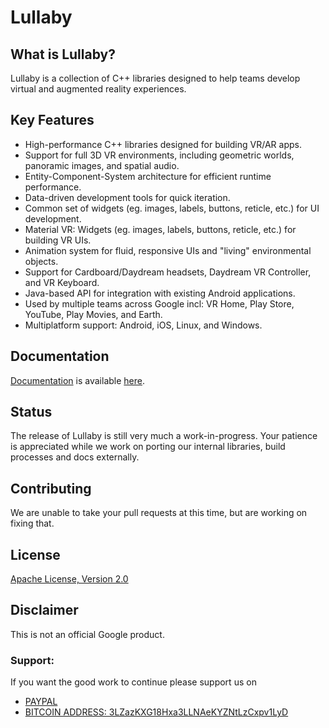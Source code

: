 # Lullaby

## What is Lullaby?
Lullaby is a collection of C++ libraries designed to help teams develop virtual
and augmented reality experiences.


## Key Features
*  High-performance C++ libraries designed for building VR/AR apps.
*  Support for full 3D VR environments, including geometric worlds, panoramic
   images, and spatial audio.
*  Entity-Component-System architecture for efficient runtime performance.
*  Data-driven development tools for quick iteration.
*  Common set of widgets (eg. images, labels, buttons, reticle, etc.) for UI
   development.
*  Material VR: Widgets (eg. images, labels, buttons, reticle, etc.) for
   building VR UIs.
*  Animation system for fluid, responsive UIs and "living" environmental
   objects.
*  Support for Cardboard/Daydream headsets, Daydream VR Controller, and VR
   Keyboard.
*  Java-based API for integration with existing Android applications.
*  Used by multiple teams across Google incl: VR Home, Play Store, YouTube,
   Play Movies, and Earth.
*  Multiplatform support: Android, iOS, Linux, and Windows.

## Documentation

[Documentation](g3doc/index.md) is available [here](g3doc/index.md).

## Status


The release of Lullaby is still very much a work-in-progress. Your patience is
appreciated while we work on porting our internal libraries, build processes and
docs externally.

## Contributing


We are unable to take your pull requests at this time, but are working on fixing
that.

## License

[Apache License, Version 2.0](LICENSE)

## Disclaimer

This is not an official Google product.

### Support:

If you want the good work to continue please support us on

* [PAYPAL](https://www.paypal.me/ishandutta2007)
* [BITCOIN ADDRESS: 3LZazKXG18Hxa3LLNAeKYZNtLzCxpv1LyD](https://www.coinbase.com/join/5a8e4a045b02c403bc3a9c0c)
